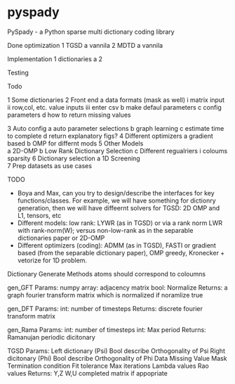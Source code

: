 # pyspady
PySpady - a Python sparse multi dictionary coding library

Done
optimization 
1 TGSD
  a vannila
2 MDTD
  a vannila 
  

Implementation
1 dictionaries
  a 
2 

Testing

Todo

1 Some dictionaries
2 Front end
  a data formats (mask as well)
    i matrix input
    ii row,col, etc. value inputs 
    iii enter csv 
  b make defaul parameters
  c config parameters 
  d how to return missing values 
  
3 Auto config 
  a auto parameter selections 
  b graph learning
  c estimate time to complete 
  d return explanatory figs? 
4 Different optimizers 
  a gradient based
  b OMP for differnt mods
5 Other Models  
  a 2D-OMP
  b Low Rank Dictionary Selection 
  c Different regualriers
    i coloums sparsity 
6 Dictionary selection
  a 1D Screening  
7 Prep datasets as use cases 
  


TODO
* Boya and Max, can you try to design/describe the interfaces for key functions/classes. For example, we will have something for dictionry generation, then we will have diffeernt solvers for TGSD: 2D OMP and L1, tensors, etc
* Different models: low rank: LYWR (as in TGSD)  or via a rank norm LWR with rank-norm(W); versus non-low-rank as in the separable dictionaries paper or 2D-OMP
* Different optimizers (coding): ADMM (as in TGSD), FASTI or gradient based (from the separable dictionary paper), OMP greedy, Kronecker + vetorize for 1D problem.  



Dictionary Generate Methods atoms should correspond to coloumns 

gen_GFT
  Params:
    numpy array: adjacency matrix
    bool: Normalize 
  Returns:
    a graph fourier transform matrix which is normalized if noramlize true

gen_DFT
  Params:
    int: number of timesteps 
  Returns:
    discrete fourier transform matrix 

gen_Rama
  Params:
     int: number of timesteps 
     int: Max period
   Returns:
     Ramanujan periodic dicitonary 


TGSD
  Params: 
    Left dictionary (Psi)
    Bool describe Orthogonality of Psi
    Right dicitonary (Phi)
    Bool describe Orthogonality of Phi
    Data 
    Missing Value Mask 
    Termination condition
      Fit tolerance
      Max iterations 
    Lambda values 
    Rao values
  Returns:
    Y,Z
    W,U
    completed matrix if appopriate 
    

    

    
    
  
